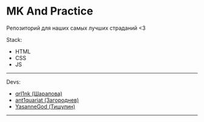 # MK And Practice
Репозиторий для наших самых лучших страданий <3

Stack:
- HTML
- CSS
- JS
-------
Devs:
- <a href="https://github.com/qrl1nk">qrl1nk (Шарапова)</a>
- <a href="https://github.com/ant1quariat">ant1quariat (Загороднев)</a>
- <a href="https://github.com/YasanneGod">YasanneGod (Тишулин)</a>
-------
